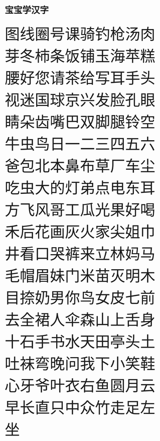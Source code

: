 # 宝宝学汉字  
<font size=32> 图线圈号课骑钓枪汤肉芽冬柿条饭铺玉海苹糕腰好您请茶给写耳手头视迷国球京兴发脸孔眼睛朵齿嘴巴双脚腿铃空牛虫鸟日一二三四五六爸包北本鼻布草厂车尘吃虫大的灯弟点电东耳方飞风哥工瓜光果好喝禾后花画灰火家尖姐巾井看口哭裤来立林妈马毛帽眉妹门米苗灭明木目捺奶男你鸟女皮七前去全裙人伞森山上舌身十石手书水天田亭头土吐袜弯晚问我下小笑鞋心牙爷叶衣右鱼圆月云早长直只中众竹走足左坐</font>
